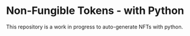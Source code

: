 # Non-Fungible Tokens - with Python

This repository is a work in progress to auto-generate NFTs with python.

